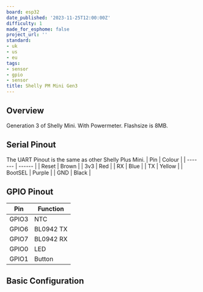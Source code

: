 ```yaml
---
board: esp32
date_published: '2023-11-25T12:00:00Z'
difficulty: 1
made_for_esphome: false
project_url: ''
standard:
- uk
- us
- eu
tags:
- sensor
- gpio
- sensor
title: Shelly PM Mini Gen3
---
```


## Overview

Generation 3 of Shelly Mini. With Powermeter. Flashsize is 8MB.

## Serial Pinout

The UART Pinout is the same as other Shelly Plus Mini.
| Pin     | Colour |
| ------- | ------ |
| Reset   | Brown  |
| 3v3     | Red    |
| RX      | Blue   |
| TX      | Yellow |
| BootSEL | Purple |
| GND     | Black  |

## GPIO Pinout

| Pin   | Function  |
| ----- | --------- |
| GPIO3 | NTC       |
| GPIO6 | BL0942 TX |
| GPIO7 | BL0942 RX |
| GPIO0 | LED       |
| GPIO1 | Button    |

## Basic Configuration